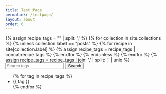 ```yaml
---
title: Test Page
permalink: /testpage/
layout: about
order: 6
---
```


<html>
  <body>
    <div>
      {% assign recipe_tags = "" | split: ',' %}
      {% for collection in site.collections %}
        {% unless collection.label == "posts" %}
            {% for recipe in site[collection.label] %}
              {% assign recipe_tags = recipe_tags | concat:recipe.tags %}
            {% endfor %}
        {% endunless %}
      {% endfor %}
      {% assign recipe_tags = recipe_tags | join: ',' | split: ',' | uniq %}
      <input type="text" id="searchInput" placeholder="Search tags" oninput="recipeSearc()">
      <button type="submit" onclick="recipeSearch()" id="searchButton">Search</button>
      <ul id="tagList">
        {% for tag in recipe_tags %}
          <li>{{ tag }}</li>
        {% endfor %}
      </ul>
      <p id="paragraph"></p>
      <script>
        function recipeSearch() {
        var input, filter, tags, i, txtValue;
        input = document.getElementById('searchInput');
        paragraph = document.getElementById('paragraph').innerHTML = '';
        filter = input.value.toLowerCase();
        tags = {{ recipe_tags | jsonify }};
        var results = [];
        if (filter === "") {
        return;
        }
        for (i = 0; i < tags.length; i++) {
          txtValue = tags[i];
            if (txtValue.toLowerCase().indexOf(filter) > -1) {
              results.push(txtValue);
          }
        }
        paragraph.innerText = 'Recipes found: ' + results.join(', ');
        }
        document.getElementById('searchButton').addEventListener('click', recipeSearc());
      </script>
    </div>
  </body>
</html>
